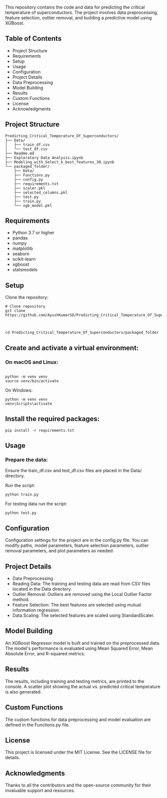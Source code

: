 This repository contains the code and data for predicting the critical temperature of superconductors. The project involves data preprocessing, feature selection, outlier removal, and building a predictive model using XGBoost.

## Table of Contents
* Project Structure
* Requirements
* Setup
* Usage
* Configuration
* Project Details
* Data Preprocessing
* Model Building
* Results
* Custom Functions
* License
* Acknowledgments

## Project Structure
```
Predicting_Critical_Temperature_Of_Superconductors/
├── Data/
│   ├── train_df.csv
│   └── test_df.csv
├── Readme.md
├── Exploratory Data Analysis.ipynb
├── Modeling_with_Select_k_best_features_30.ipynb
└── packaged_folder/
    ├── Data/
    ├── Functions.py
    ├── config.py
    ├── requirements.txt
    ├── scaler.pkl
    ├── selected_columns.pkl
    ├── test.py
    ├── train.py
    └── xgb_model.pkl
```
## Requirements
* Python 3.7 or higher
* pandas
* numpy
* matplotlib
* seaborn
* scikit-learn
* xgboost
* statsmodels
  
## Setup

Clone the repository:
```
# Clone repository
git clone https://github.com/AyushKumarSD/Predicting_Critical_Temperature_Of_Superconductors.git



cd Predicting_Critical_Temperature_Of_Superconductors/packaged_folder
```

## Create and activate a virtual environment:

### On macOS and Linux:
```

python -m venv venv
source venv/bin/activate
```

On Windows:

```
python -m venv venv
venv\Scripts\activate
```

## Install the required packages:

```
pip install -r requirements.txt
```
## Usage

### Prepare the data:
Ensure the train_df.csv and test_df.csv files are placed in the Data/ directory.

Run the script:

```
python train.py
```

For testing data run the script:

```
python test.py
```

## Configuration
Configuration settings for the project are in the config.py file. You can modify paths, model parameters, feature selection parameters, outlier removal parameters, and plot parameters as needed.

## Project Details
* Data Preprocessing
* Reading Data: The training and testing data are read from CSV files located in the Data directory.
* Outlier Removal: Outliers are removed using the Local Outlier Factor method.
* Feature Selection: The best features are selected using mutual information regression.
* Data Scaling: The selected features are scaled using StandardScaler.

## Model Building
An XGBoost Regressor model is built and trained on the preprocessed data. The model's performance is evaluated using Mean Squared Error, Mean Absolute Error, and R-squared metrics.

## Results
The results, including training and testing metrics, are printed to the console. A scatter plot showing the actual vs. predicted critical temperature is also generated.

## Custom Functions
The custom functions for data preprocessing and model evaluation are defined in the Functions.py file.

## License
This project is licensed under the MIT License. See the LICENSE file for details.

## Acknowledgments
Thanks to all the contributors and the open-source community for their invaluable support and resources.
